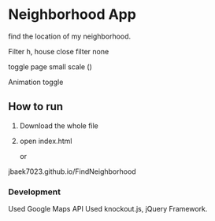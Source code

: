 # Neighborhood App

find the location of my neighborhood.  

Filter h, house
close 
filter none

toggle 
page small scale ()

Animation toggle 



## How to run

1. Download the whole file
2. open index.html 

	or 

jbaek7023.github.io/FindNeighborhood

### Development

Used Google Maps API
Used knockout.js, jQuery Framework.

